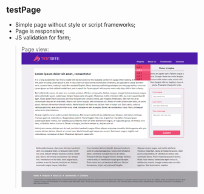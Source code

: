 ## testPage

- Simple page without style or script frameworks;
- Page is responsive;
- JS validation for form;

> Page view:
 ![testPage view](img/img.png)
